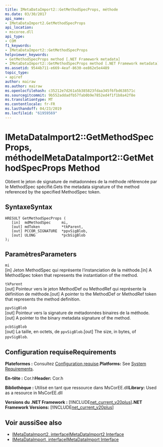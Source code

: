 ```yaml
---
title: IMetaDataImport2::GetMethodSpecProps, méthode
ms.date: 03/30/2017
api_name:
- IMetaDataImport2.GetMethodSpecProps
api_location:
- mscoree.dll
api_type:
- COM
f1_keywords:
- IMetaDataImport2::GetMethodSpecProps
helpviewer_keywords:
- GetMethodSpecProps method [.NET Framework metadata]
- IMetaDataImport2::GetMethodSpecProps method [.NET Framework metadata]
ms.assetid: 9544b711-e669-4eaf-8630-ee862e5e4489
topic_type:
- apiref
author: mairaw
ms.author: mairaw
ms.openlocfilehash: c35212e7d261a5b385823fdaa345f6fbd638571c
ms.sourcegitcommit: 9b552addadfb57fab0b9e7852ed4f1f1b8a42f8e
ms.translationtype: MT
ms.contentlocale: fr-FR
ms.lasthandoff: 04/23/2019
ms.locfileid: "61959569"
---
```

# <a name="imetadataimport2getmethodspecprops-method"></a><span data-ttu-id="0da4f-102">IMetaDataImport2::GetMethodSpecProps, méthode</span><span class="sxs-lookup"><span data-stu-id="0da4f-102">IMetaDataImport2::GetMethodSpecProps Method</span></span>
<span data-ttu-id="0da4f-103">Obtient le jeton de signature de métadonnées de la méthode référencée par le MethodSpec spécifié.</span><span class="sxs-lookup"><span data-stu-id="0da4f-103">Gets the metadata signature of the method referenced by the specified MethodSpec token.</span></span>  
  
## <a name="syntax"></a><span data-ttu-id="0da4f-104">Syntaxe</span><span class="sxs-lookup"><span data-stu-id="0da4f-104">Syntax</span></span>  
  
```  
HRESULT GetMethodSpecProps (  
   [in]  mdMethodSpec     mi,  
   [out] mdToken          *tkParent,  
   [out] PCCOR_SIGNATURE  *ppvSigBlob,   
   [out] ULONG            *pcbSigBlob  
);   
```  
  
## <a name="parameters"></a><span data-ttu-id="0da4f-105">Paramètres</span><span class="sxs-lookup"><span data-stu-id="0da4f-105">Parameters</span></span>  
 `mi`  
 <span data-ttu-id="0da4f-106">[in] Jeton MethodSpec qui représente l’instanciation de la méthode.</span><span class="sxs-lookup"><span data-stu-id="0da4f-106">[in] A MethodSpec token that represents the instantiation of the method.</span></span>  
  
 `tkParent`  
 <span data-ttu-id="0da4f-107">[out] Pointeur vers le jeton MethodDef ou MethodRef qui représente la définition de méthode.</span><span class="sxs-lookup"><span data-stu-id="0da4f-107">[out] A pointer to the MethodDef or MethodRef token that represents the method definition.</span></span>  
  
 `ppvSigBlob`  
 <span data-ttu-id="0da4f-108">[out] Pointeur vers la signature de métadonnées binaires de la méthode.</span><span class="sxs-lookup"><span data-stu-id="0da4f-108">[out] A pointer to the binary metadata signature of the method.</span></span>  
  
 `pcbSigBlob`  
 <span data-ttu-id="0da4f-109">[out] La taille, en octets, de `ppvSigBlob`.</span><span class="sxs-lookup"><span data-stu-id="0da4f-109">[out] The size, in bytes, of `ppvSigBlob`.</span></span>  
  
## <a name="requirements"></a><span data-ttu-id="0da4f-110">Configuration requise</span><span class="sxs-lookup"><span data-stu-id="0da4f-110">Requirements</span></span>  
 <span data-ttu-id="0da4f-111">**Plateformes :** Consultez [Configuration requise](../../../../docs/framework/get-started/system-requirements.md).</span><span class="sxs-lookup"><span data-stu-id="0da4f-111">**Platforms:** See [System Requirements](../../../../docs/framework/get-started/system-requirements.md).</span></span>  
  
 <span data-ttu-id="0da4f-112">**En-tête :** Cor.h</span><span class="sxs-lookup"><span data-stu-id="0da4f-112">**Header:** Cor.h</span></span>  
  
 <span data-ttu-id="0da4f-113">**Bibliothèque :** Utilisé en tant que ressource dans MsCorEE.dll</span><span class="sxs-lookup"><span data-stu-id="0da4f-113">**Library:** Used as a resource in MsCorEE.dll</span></span>  
  
 <span data-ttu-id="0da4f-114">**Versions du .NET Framework :** [!INCLUDE[net_current_v20plus](../../../../includes/net-current-v20plus-md.md)]</span><span class="sxs-lookup"><span data-stu-id="0da4f-114">**.NET Framework Versions:** [!INCLUDE[net_current_v20plus](../../../../includes/net-current-v20plus-md.md)]</span></span>  
  
## <a name="see-also"></a><span data-ttu-id="0da4f-115">Voir aussi</span><span class="sxs-lookup"><span data-stu-id="0da4f-115">See also</span></span>

- [<span data-ttu-id="0da4f-116">IMetaDataImport2, interface</span><span class="sxs-lookup"><span data-stu-id="0da4f-116">IMetaDataImport2 Interface</span></span>](../../../../docs/framework/unmanaged-api/metadata/imetadataimport2-interface.md)
- [<span data-ttu-id="0da4f-117">IMetaDataImport, interface</span><span class="sxs-lookup"><span data-stu-id="0da4f-117">IMetaDataImport Interface</span></span>](../../../../docs/framework/unmanaged-api/metadata/imetadataimport-interface.md)
